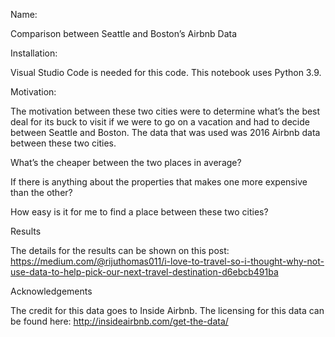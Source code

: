Name:

Comparison between Seattle and Boston’s Airbnb Data

Installation:

Visual Studio Code is needed for this code. This notebook uses Python 3.9.

Motivation:

The motivation between these two cities were to determine what’s the best deal for its buck to visit if we were to go on a vacation and had to decide between Seattle and Boston. The data that was used was 2016 Airbnb data between these two cities.

What’s the cheaper between the two places in average?

If there is anything about the properties that makes one more expensive than the other?

How easy is it for me to find a place between these two cities?

Results

The details for the results can be shown on this post: https://medium.com/@rijuthomas011/i-love-to-travel-so-i-thought-why-not-use-data-to-help-pick-our-next-travel-destination-d6ebcb491ba


Acknowledgements

The credit for this data goes to Inside Airbnb. The licensing for this data can be found here: http://insideairbnb.com/get-the-data/


